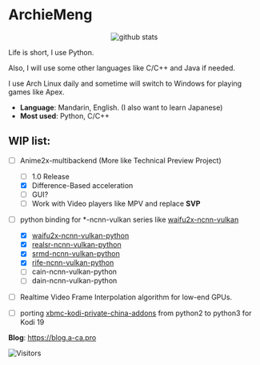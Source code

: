 ArchieMeng
====

<p align="center">
  <img src="https://github-readme-stats.vercel.app/api?username=archiemeng&count_private=true&show_icons=true" alt="github stats" />
</p>

Life is short, I use Python.

Also, I will use some other languages like C/C++ and Java if needed.

I use Arch Linux daily and sometime will switch to Windows for playing games like Apex.

- **Language**: Mandarin, English. (I also want to learn Japanese)
- **Most used**: Python, C/C++

## WIP list:

- [ ] Anime2x-multibackend (More like Technical Preview Project)
  - [ ] 1.0 Release
  - [x]  Difference-Based acceleration
  - [ ]  GUI?
  - [ ]  Work with Video players like MPV and replace **SVP**
- [ ] python binding for *-ncnn-vulkan series like [waifu2x-ncnn-vulkan](https://github.com/nihui/waifu2x-ncnn-vulkan)
  - [x]  [waifu2x-ncnn-vulkan-python](https://github.com/archiemeng/waifu2x-ncnn-vulkan-python)
  - [x]  [realsr-ncnn-vulkan-python](https://github.com/archiemeng/realsr-ncnn-vulkan-python)
  - [x]  [srmd-ncnn-vulkan-python](https://github.com/archiemeng/srmd-ncnn-vulkan-python)
  - [x]  [rife-ncnn-vulkan-python](https://github.com/archiemeng/rife-ncnn-vulkan-python)
  - [ ]  cain-ncnn-vulkan-python
  - [ ]  dain-ncnn-vulkan-python
- [ ] Realtime Video Frame Interpolation algorithm for low-end GPUs.
- [ ] porting [xbmc-kodi-private-china-addons](https://github.com/zhengfan2014/xbmc-kodi-private-china-addons) from python2 to python3 for Kodi 19


**Blog**: https://blog.a-ca.pro

![Visitors](https://visitor-badge.glitch.me/badge?page_id=archiemeng)
